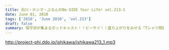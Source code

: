```yaml
---
title: 石川・ホンマ・ぶるんのBe-SIDE Your Life! vol.213-1
date: June 01, 2010
tags: ['2010', 'June 2010', 'vol.213']
draft: false
summary: 保守派が集まるポッドキャスト！！ビーサイ！！盛り上がりをみせる「Tシャツ問題」・・・重大なお知らせもあるよ。いったいどうなる！？NAMAE
---
```


http://project-phi.ddo.jp/ishikawa/ishikawa213_1.mp3
